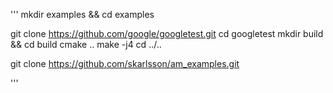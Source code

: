 '''
mkdir examples && cd examples

git clone https://github.com/google/googletest.git
cd googletest
mkdir build && cd build
cmake ..
make -j4
cd ../..

git clone https://github.com/skarlsson/am_examples.git

'''


